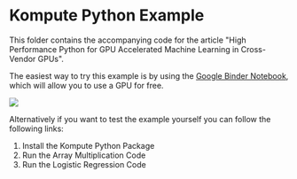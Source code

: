 # Kompute Python Example

This folder contains the accompanying code for the article "High Performance Python for GPU Accelerated Machine Learning in Cross-Vendor GPUs".

The easiest way to try this example is by using the [Google Binder Notebook](https://colab.research.google.com/drive/15uQ7qMZuOyk8JcXF-3SB2R5yNFW21I4P), which will allow you to use a GPU for free. 

<img src="https://raw.githubusercontent.com/EthicalML/vulkan-kompute/python_extensions/docs/images/binder-python.jpg">

Alternatively if you want to test the example yourself you can follow the following links:

1. Install the Kompute Python Package
2. Run the Array Multiplication Code
3. Run the Logistic Regression Code


